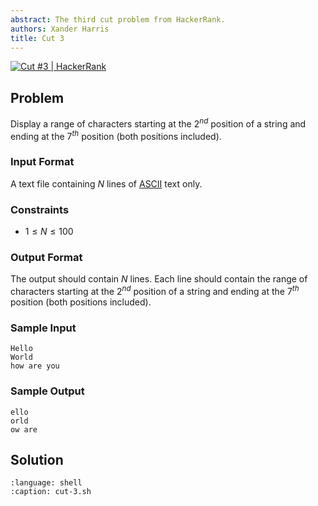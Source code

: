 ```yaml
---
abstract: The third cut problem from HackerRank.
authors: Xander Harris
title: Cut 3
---
```


[![Cut #3 | HackerRank](https://img.shields.io/badge/HackerRank-green?style=for-the-badge&logo=hackerrank&label=Cut%203)](https://www.hackerrank.com/challenges/text-processing-cut-3/problem?isFullScreen=true)

## Problem

Display a range of characters starting at the $2^{nd}$ position of a string and ending at the $7^{th}$ position (both positions included).

### Input Format

A text file containing $N$ lines of [ASCII](https://en.wikipedia.org/wiki/ASCII) text only.

### Constraints

- $1 \le N \le 100$

### Output Format

The output should contain $N$ lines.
Each line should contain the range of characters starting at the $2^{nd}$ position of a string and ending at the $7^{th}$ position (both positions included).

### Sample Input

```{code-block} shell
Hello
World
how are you
```

### Sample Output

```{code-block} shell
ello
orld
ow are
```

## Solution

```{literalinclude} cut-3.sh
:language: shell
:caption: cut-3.sh
```
